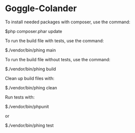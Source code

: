 # Goggle-Colander

To install needed packages with composer, use the command:

$php composer.phar update


To run the build file with tests, use the command:

$./vendor/bin/phing main


To run the build file without tests, use the command:

$./vendor/bin/phing build


Clean up build files with:

$./vendor/bin/phing clean

Run tests with:

$./vendor/bin/phpunit

or

$./vendor/bin/phing test
